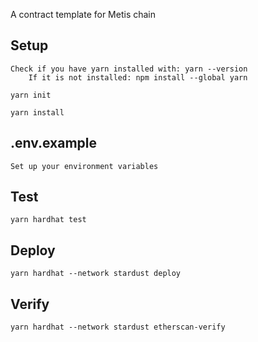 A contract template for Metis chain

## Setup

```
Check if you have yarn installed with: yarn --version
    If it is not installed: npm install --global yarn

yarn init

yarn install
```

## .env.example

```
Set up your environment variables
```

## Test

```
yarn hardhat test
```

## Deploy

```
yarn hardhat --network stardust deploy
```

## Verify

```
yarn hardhat --network stardust etherscan-verify
```
